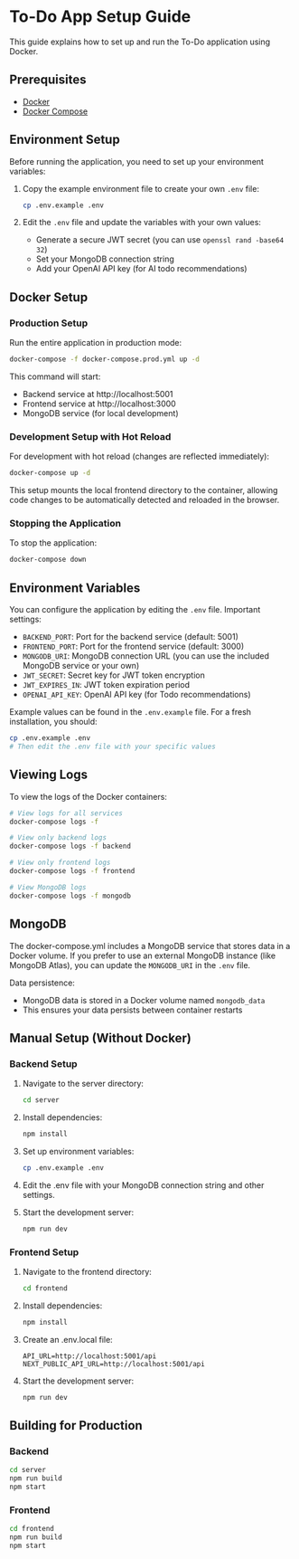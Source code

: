 # To-Do App Setup Guide

This guide explains how to set up and run the To-Do application using Docker.

## Prerequisites

- [Docker](https://www.docker.com/products/docker-desktop/)
- [Docker Compose](https://docs.docker.com/compose/install/)

## Environment Setup

Before running the application, you need to set up your environment variables:

1. Copy the example environment file to create your own `.env` file:
   ```bash
   cp .env.example .env
   ```

2. Edit the `.env` file and update the variables with your own values:
   - Generate a secure JWT secret (you can use `openssl rand -base64 32`)
   - Set your MongoDB connection string
   - Add your OpenAI API key (for AI todo recommendations)


## Docker Setup

### Production Setup

Run the entire application in production mode:

```bash
docker-compose -f docker-compose.prod.yml up -d
```

This command will start:
- Backend service at http://localhost:5001
- Frontend service at http://localhost:3000
- MongoDB service (for local development)

### Development Setup with Hot Reload

For development with hot reload (changes are reflected immediately):

```bash
docker-compose up -d
```

This setup mounts the local frontend directory to the container, allowing code changes to be automatically detected and reloaded in the browser.

### Stopping the Application

To stop the application:

```bash
docker-compose down
```

## Environment Variables

You can configure the application by editing the `.env` file. Important settings:

- `BACKEND_PORT`: Port for the backend service (default: 5001)
- `FRONTEND_PORT`: Port for the frontend service (default: 3000)
- `MONGODB_URI`: MongoDB connection URL (you can use the included MongoDB service or your own)
- `JWT_SECRET`: Secret key for JWT token encryption
- `JWT_EXPIRES_IN`: JWT token expiration period
- `OPENAI_API_KEY`: OpenAI API key (for Todo recommendations)

Example values can be found in the `.env.example` file. For a fresh installation, you should:
```bash
cp .env.example .env
# Then edit the .env file with your specific values
```

## Viewing Logs

To view the logs of the Docker containers:

```bash
# View logs for all services
docker-compose logs -f

# View only backend logs
docker-compose logs -f backend

# View only frontend logs
docker-compose logs -f frontend

# View MongoDB logs
docker-compose logs -f mongodb
```

## MongoDB

The docker-compose.yml includes a MongoDB service that stores data in a Docker volume. If you prefer to use an external MongoDB instance (like MongoDB Atlas), you can update the `MONGODB_URI` in the `.env` file.

Data persistence:
- MongoDB data is stored in a Docker volume named `mongodb_data`
- This ensures your data persists between container restarts

## Manual Setup (Without Docker)

### Backend Setup

1. Navigate to the server directory:
   ```bash
   cd server
   ```

2. Install dependencies:
   ```bash
   npm install
   ```

3. Set up environment variables:
   ```bash
   cp .env.example .env
   ```
   
4. Edit the .env file with your MongoDB connection string and other settings.

5. Start the development server:
   ```bash
   npm run dev
   ```

### Frontend Setup

1. Navigate to the frontend directory:
   ```bash
   cd frontend
   ```

2. Install dependencies:
   ```bash
   npm install
   ```

3. Create an .env.local file:
   ```
   API_URL=http://localhost:5001/api
   NEXT_PUBLIC_API_URL=http://localhost:5001/api
   ```

4. Start the development server:
   ```bash
   npm run dev
   ```

## Building for Production

### Backend
```bash
cd server
npm run build
npm start
```

### Frontend
```bash
cd frontend
npm run build
npm start
```
